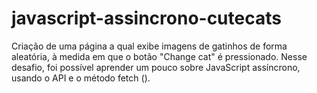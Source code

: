 # javascript-assincrono-cutecats
Criação de uma página a qual exibe imagens de gatinhos de forma aleatória, à medida em que o botão "Change cat" é pressionado. Nesse desafio, foi possível aprender um pouco sobre JavaScript assíncrono, usando o API e o método fetch ().
